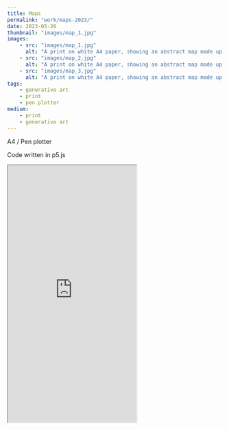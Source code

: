 ```yaml
---
title: Maps
permalink: "work/maps-2023/"
date: 2023-05-26
thumbnail: "images/map_1.jpg"
images:
    - src: "images/map_1.jpg"
      alt: "A print on white A4 paper, showing an abstract map made up of pink, diagonal wavy lines drawn in fineliner"
    - src: "images/map_2.jpg"
      alt: "A print on white A4 paper, showing an abstract map made up of pink, diagonal wavy lines drawn in fineliner"
    - src: "images/map_3.jpg"
      alt: "A print on white A4 paper, showing an abstract map made up of pink, diagonal wavy lines drawn in fineliner"
tags: 
    - generative art
    - print
    - pen plotter
medium: 
    - print
    - generative art
---
```


A4 / Pen plotter

Code written in p5.js

<div class="responsive-embed">
  <div class="responsive-embed__container">
  <iframe src="https://editor.p5js.org/helau64/full/J3lbYxxtB" height="600"></iframe>
</div>
</div>


